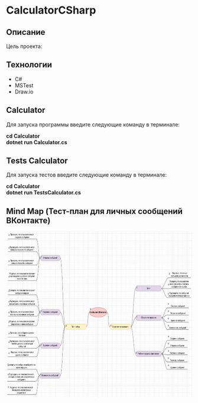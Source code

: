 # CalculatorCSharp

## Описание

Цель проекта: 

## Технологии

- C#
- MSTest
- Draw.io

## Calculator
Для запуска программы введите следующие команду в терминале:<br>

<b>cd Calculator</b><br>
<b>dotnet run Calculator.cs</b><br>

## Tests Calculator
Для запуска тестов введите следующие команду в терминале:<br>

<b>cd Calculator</b><br>
<b>dotnet run TestsCalculator.cs</b><br>

## Mind Map (Тест-план для личных сообщений ВКонтакте)

<img src="img/MindMap.png" width="800" height="450">